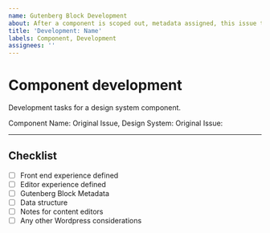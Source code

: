 ```yaml
---
name: Gutenberg Block Development
about: After a component is scoped out, metadata assigned, this issue template can be used to help track development issues.
title: 'Development: Name'
labels: Component, Development
assignees: ''
---
```


# Component development

Development tasks for a design system component.

Component Name: 
Original Issue, Design System: 
Original Issue: 

---

## Checklist
- [ ] Front end experience defined
- [ ] Editor experience defined
- [ ] Gutenberg Block Metadata
- [ ] Data structure
- [ ] Notes for content editors
- [ ] Any other Wordpress considerations